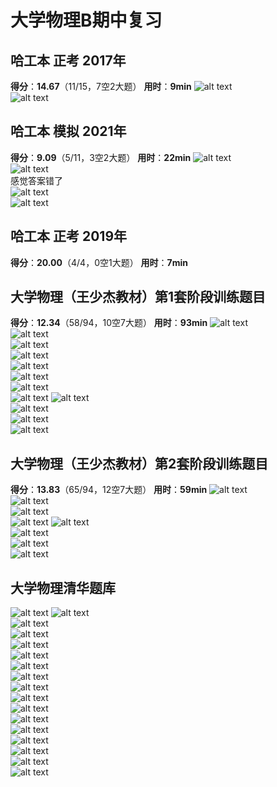 # 大学物理B期中复习

## 哈工本 正考 2017年
**得分**：**14.67**（11/15，7空2大题） 
**用时**：**9min**
![alt text](image.png)    
![alt text](image-1.png)  

## 哈工本 模拟 2021年
**得分**：**9.09**（5/11，3空2大题） 
**用时**：**22min**
![alt text](image-2.png)  
![alt text](image-3.png)   
感觉答案错了  
![alt text](image-4.png)  
![alt text](image-5.png)  

## 哈工本 正考 2019年
**得分**：**20.00**（4/4，0空1大题） 
**用时**：**7min**


## 大学物理（王少杰教材）第1套阶段训练题目
**得分**：**12.34**（58/94，10空7大题） 
**用时**：**93min**
![alt text](image-6.png)  
![alt text](image-7.png)  
![alt text](image-8.png)  
![alt text](image-9.png)  
![alt text](image-10.png)  
![alt text](image-11.png)  
![alt text](image-12.png)  
![alt text](image-13.png)
![alt text](image-14.png)  
![alt text](image-15.png)  
![alt text](image-16.png)  
![alt text](image-17.png)  

## 大学物理（王少杰教材）第2套阶段训练题目
**得分**：**13.83**（65/94，12空7大题） 
**用时**：**59min**
![alt text](image-18.png)  
![alt text](image-19.png)  
![alt text](image-20.png)  
![alt text](image-21.png)
![alt text](image-22.png)  
![alt text](image-23.png)  
![alt text](image-24.png)  
![alt text](image-25.png)

## 大学物理清华题库
![alt text](image-27.png)
![alt text](image-26.png)  
![alt text](image-28.png)  
![alt text](image-29.png)  
![alt text](image-30.png)  
![alt text](image-31.png)  
![alt text](image-32.png)  
![alt text](image-33.png)  
![alt text](image-34.png)  
![alt text](image-35.png)  
![alt text](image-36.png)  
![alt text](image-37.png)  
![alt text](image-38.png)  
![alt text](image-39.png)  
![alt text](image-40.png)  
![alt text](image-41.png)  
![alt text](image-42.png)

